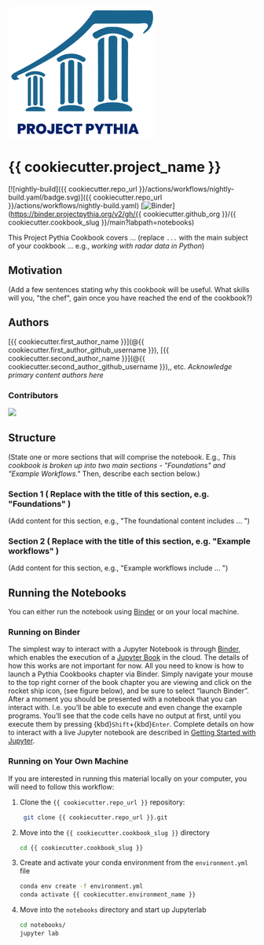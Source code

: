 <img src="thumbnail.png" alt="thumbnail" width="300"/>

# {{ cookiecutter.project_name }}

[![nightly-build]({{ cookiecutter.repo_url }}/actions/workflows/nightly-build.yaml/badge.svg)]({{ cookiecutter.repo_url }}/actions/workflows/nightly-build.yaml)
[![Binder](https://binder.projectpythia.org/badge_logo.svg)](https://binder.projectpythia.org/v2/gh/{{ cookiecutter.github_org }}/{{ cookiecutter.cookbook_slug }}/main?labpath=notebooks)

This Project Pythia Cookbook covers ... (replace `...` with the main subject of your cookbook ... e.g., _working with radar data in Python_)

## Motivation

(Add a few sentences stating why this cookbook will be useful. What skills will you, "the chef", gain once you have reached the end of the cookbook?)

## Authors

[{{ cookiecutter.first_author_name }}](@{{ cookiecutter.first_author_github_username }}), [{{ cookiecutter.second_author_name }}](@{{ cookiecutter.second_author_github_username }}),, etc. _Acknowledge primary content authors here_

### Contributors

<a href="{{ cookiecutter.repo_url }}/graphs/contributors">
  <img src="https://contrib.rocks/image?repo={{ cookiecutter.github_org }}/{{ cookiecutter.cookbook_slug }}" />
</a>

## Structure

(State one or more sections that will comprise the notebook. E.g., _This cookbook is broken up into two main sections - "Foundations" and "Example Workflows."_ Then, describe each section below.)

### Section 1 ( Replace with the title of this section, e.g. "Foundations" )

(Add content for this section, e.g., "The foundational content includes ... ")

### Section 2 ( Replace with the title of this section, e.g. "Example workflows" )

(Add content for this section, e.g., "Example workflows include ... ")

## Running the Notebooks

You can either run the notebook using [Binder](https://binder.projectpythia.org/) or on your local machine.

### Running on Binder

The simplest way to interact with a Jupyter Notebook is through
[Binder](https://binder.projectpythia.org/), which enables the execution of a
[Jupyter Book](https://jupyterbook.org) in the cloud. The details of how this works are not
important for now. All you need to know is how to launch a Pythia
Cookbooks chapter via Binder. Simply navigate your mouse to
the top right corner of the book chapter you are viewing and click
on the rocket ship icon, (see figure below), and be sure to select
“launch Binder”. After a moment you should be presented with a
notebook that you can interact with. I.e. you’ll be able to execute
and even change the example programs. You’ll see that the code cells
have no output at first, until you execute them by pressing
{kbd}`Shift`\+{kbd}`Enter`. Complete details on how to interact with
a live Jupyter notebook are described in [Getting Started with
Jupyter](https://foundations.projectpythia.org/foundations/getting-started-jupyter.html).

### Running on Your Own Machine

If you are interested in running this material locally on your computer, you will need to follow this workflow:


1. Clone the `{{ cookiecutter.repo_url }}` repository:

   ```bash
    git clone {{ cookiecutter.repo_url }}.git
   ```

1. Move into the `{{ cookiecutter.cookbook_slug }}` directory
   ```bash
   cd {{ cookiecutter.cookbook_slug }}
   ```
1. Create and activate your conda environment from the `environment.yml` file
   ```bash
   conda env create -f environment.yml
   conda activate {{ cookiecutter.environment_name }}
   ```
1. Move into the `notebooks` directory and start up Jupyterlab
   ```bash
   cd notebooks/
   jupyter lab
   ```
